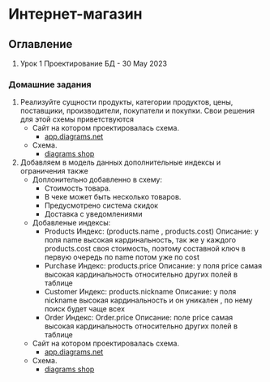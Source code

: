 # Интернет-магазин

## Оглавление
1. Урок 1 Проектирование БД - 30 May 2023

### Домашние задания
1. Реализуйте сущности продукты, категории продуктов, цены, поставщики, производители,
покупатели и покупки. Свои решения для этой схемы приветствуются
   - Сайт на котором проектировалась схема.
      - [app.diagrams.net](https://app.diagrams.net/)
   - Схема.
      - [diagrams shop](https://github.com/malverdo/Shop/blob/main/shop.diagrams.net)
2. Добавляем в модель данных дополнительные индексы и ограничения также
   - Доплонительно добавленно в схему: 
     - Стоимость товара.
     - В чеке может быть несколько товаров.
     - Предусмотрено система скидок
     - Доставка с уведомлениями
   - Добавленые индексы:
     - Products
        Индекс: (products.name , products.cost)
        Описание:  у поля name высокая кардинальность, так же у каждого products.cost своя стоимость, поэтому составной ключ в первую очередь по name потом уже по cost
     - Purchase
        Индекс: products.price
        Описание:  у поля price самая высокая кардинальность относительно других полей в таблице
     - Customer
        Индекс: products.nickname
        Описание:  у поля nickname  высокая кардинальность и он уникален , по нему поиск будет чаще всех
     - Order
        Индекс: Order.price
        Описание:   поле price самая высокая кардинальность относительно других полей в таблице 
   - Сайт на котором проектировалась схема.
     - [app.diagrams.net](https://app.diagrams.net/)
   - Схема.
     - [diagrams shop](https://github.com/malverdo/Shop/blob/main/shop.diagrams.net)